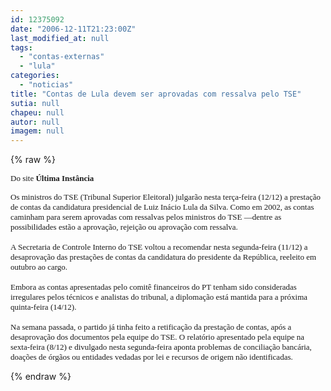 ```yaml
---
id: 12375092
date: "2006-12-11T21:23:00Z"
last_modified_at: null
tags:
  - "contas-externas"
  - "lula"
categories:
  - "noticias"
title: "Contas de Lula devem ser aprovadas com ressalva pelo TSE"
sutia: null
chapeu: null
autor: null
imagem: null
---
```

{% raw %}
<p><P><FONT face=Verdana size=2>Do site <B>Última Instância</B></FONT><FONT face=\"Times New Roman\" size=3> </FONT></P><FONT face=Verdana size=2></p>
<p><P>Os ministros do TSE (Tribunal Superior Eleitoral) julgarão nesta terça-feira (12/12) a prestação de contas da candidatura presidencial de Luiz Inácio Lula da Silva. Como em 2002, as contas caminham para serem aprovadas com ressalvas pelos ministros do TSE —dentre as possibilidades estão a aprovação, rejeição ou aprovação com ressalva.<BR><BR>A Secretaria de Controle Interno do TSE voltou a recomendar nesta segunda-feira (11/12) a desaprovação das prestações de contas da candidatura do presidente da República, reeleito em outubro ao cargo. <BR><BR>Embora as contas apresentadas pelo comitê financeiros do PT tenham sido consideradas irregulares pelos técnicos e analistas do tribunal, a diplomação está mantida para a próxima quinta-feira (14/12).<BR><BR>Na semana passada, o partido já tinha feito a retificação da prestação de contas, após a desaprovação dos documentos pela equipe do TSE. O relatório apresentado pela equipe na sexta-feira (8/12) e divulgado nesta segunda-feira aponta problemas de conciliação bancária, doações de órgãos ou entidades vedadas por lei e recursos de origem não identificadas.</P></FONT> </p>
{% endraw %}